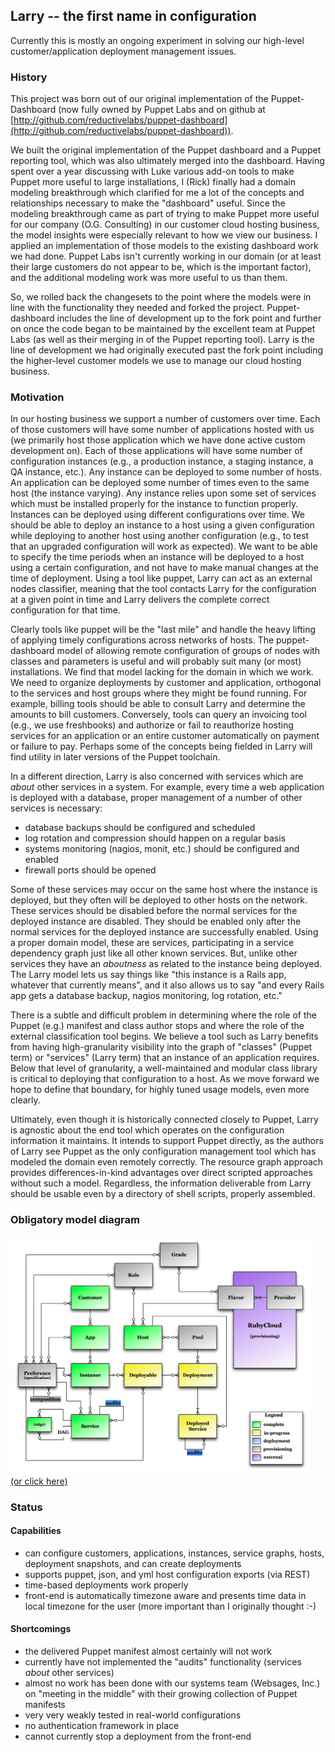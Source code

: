 ## Larry -- the first name in configuration ##

Currently this is mostly an ongoing experiment in solving our high-level customer/application deployment management issues.

### History ###

This project was born out of our original implementation of the Puppet-Dashboard (now fully owned by Puppet Labs and on github at [http://github.com/reductivelabs/puppet-dashboard](http://github.com/reductivelabs/puppet-dashboard)).

We built the original implementation of the Puppet dashboard and a Puppet reporting tool, which was also ultimately merged into the dashboard.  Having spent over a year discussing with Luke various add-on tools to make Puppet more useful to large installations, I (Rick) finally had a domain modeling breakthrough which clarified for me a lot of the concepts and relationships necessary to make the "dashboard" useful.  Since the modeling breakthrough came as part of trying to make Puppet more useful for our company (O.G. Consulting) in our customer cloud hosting business, the model insights were especially relevant to how we view our business.  I applied an implementation of those models to the existing dashboard work we had done.  Puppet Labs isn't currently working in our domain (or at least their large customers do not appear to be, which is the important factor), and the additional modeling work was more useful to us than them.

So, we rolled back the changesets to the point where the models were in line with the functionality they needed and forked the project.  Puppet-dashboard includes the line of development up to the fork point and further on once the code began to be maintained by the excellent team at Puppet Labs (as well as their merging in of the Puppet reporting tool).  Larry is the line of development we had originally executed past the fork point including the higher-level customer models we use to manage our cloud hosting business.

### Motivation ###

In our hosting business we support a number of customers over time.  Each of those customers will have some number of applications hosted with us (we primarily host those application which we have done active custom development on).  Each of those applications will have some number of configuration instances (e.g., a production instance, a staging instance, a QA instance, etc.).  Any instance can be deployed to some number of hosts.  An application can be deployed some number of times even to the same host (the instance varying).  Any instance relies upon some set of services which must be installed properly for the instance to function properly.  Instances can be deployed using different configurations over time.  We should be able to deploy an instance to a host using a given configuration while deploying to another host using another configuration (e.g., to test that an upgraded configuration will work as expected).  We want to be able to specify the time periods when an instance will be deployed to a host using a certain configuration, and not have to make manual changes at the time of deployment.  Using a tool like puppet, Larry can act as an external nodes classifier, meaning that the tool contacts Larry for the configuration at a given point in time and Larry delivers the complete correct configuration for that time.

Clearly tools like puppet will be the "last mile" and handle the heavy lifting of applying timely configurations across networks of hosts.  The puppet-dashboard model of allowing remote configuration of groups of nodes with classes and parameters is useful and will probably suit many (or most) installations.  We find that model lacking for the domain in which we work.  We need to organize deployments by customer and application, orthogonal to the services and host groups where they might be found running.  For example, billing tools should be able to consult Larry and determine the amounts to bill customers.  Conversely, tools can query an invoicing tool (e.g., we use freshbooks) and authorize or fail to reauthorize hosting services for an application or an entire customer automatically on payment or failure to pay.  Perhaps some of the concepts being fielded in Larry will find utility in later versions of the Puppet toolchain.

In a different direction, Larry is also concerned with services which are *about* other services in a system.  For example, every time a web application is deployed with a database, proper management of a number of other services is necessary:

 * database backups should be configured and scheduled
 * log rotation and compression should happen on a regular basis
 * systems monitoring (nagios, monit, etc.) should be configured and enabled
 * firewall ports should be opened

Some of these services may occur on the same host where the instance is deployed, but they often will be deployed to other hosts on the network.  These services should be disabled before the normal services for the deployed instance are disabled.  They should be enabled only after the normal services for the deployed instance are successfully enabled.  Using a proper domain model, these are services, participating in a service dependency graph just like all other known services.  But, unlike other services they have an *aboutness* as related to the instance being deployed.  The Larry model lets us say things like "this instance is a Rails app, whatever that currently means", and it also allows us to say "and every Rails app gets a database backup, nagios monitoring, log rotation, etc."

There is a subtle and difficult problem in determining where the role of the Puppet (e.g.) manifest and class author stops and where the role of the external classification tool begins.  We believe a tool such as Larry benefits from having high-granularity visibility into the graph of "classes" (Puppet term) or "services" (Larry term) that an instance of an application requires.  Below that level of granularity, a well-maintained and modular class library is critical to deploying that configuration to a host.  As we move forward we hope to define that boundary, for highly tuned usage models, even more clearly.

Ultimately, even though it is historically connected closely to Puppet, Larry is agnostic about the end tool which operates on the configuration information it maintains.  It intends to support Puppet directly, as the authors of Larry see Puppet as the only configuration management tool which has modeled the domain even remotely correctly.  The resource graph approach provides differences-in-kind advantages over direct scripted approaches without such a model.  Regardless, the information deliverable from Larry should be usable even by a directory of shell scripts, properly assembled.

### Obligatory model diagram ###

<a href="http://github.com/flogic/larry/raw/master/doc/domain-model.png"><img src="http://github.com/flogic/larry/raw/master/doc/domain-model.png" width="480" height="380"></a>
<br/>
<a href="http://github.com/flogic/larry/raw/master/doc/domain-model.png">(or click here)</a>

### Status ###

#### Capabilities ####

 * can configure customers, applications, instances, service graphs, hosts, deployment snapshots, and can create deployments
 * supports puppet, json, and yml host configuration exports (via REST)
 * time-based deployments work properly
 * front-end is automatically timezone aware and presents time data in local timezone for the user (more important than I originally thought :-)

#### Shortcomings ####

 * the delivered Puppet manifest almost certainly will not work
 * currently have not implemented the "audits" functionality (services *about* other services)
 * almost no work has been done with our systems team (Websages, Inc.) on "meeting in the middle" with their growing collection of Puppet manifests
 * very very weakly tested in real-world configurations
 * no authentication framework in place
 * cannot currently stop a deployment from the front-end
